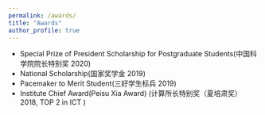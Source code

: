 ```yaml
---
permalink: /awards/
title: "Awards"
author_profile: true
---
```

*  Special Prize of President Scholarship for Postgraduate Students(中国科学院院长特别奖 2020)
* National Scholarship(国家奖学金 2019)
* Pacemaker to Merit Student(三好学生标兵 2019)
* Institute Chief Award(Peisu Xia Award) (计算所长特别奖（夏培肃奖）2018, TOP 2 in ICT )
